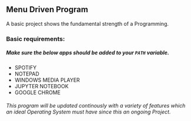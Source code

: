 ## Menu Driven Program

A basic project shows the fundamental strength of a Programming.


### Basic requirements: 
##### Make sure the below apps should be added to your `PATH` variable.

* SPOTIFY
* NOTEPAD
* WINDOWS MEDIA PLAYER
* JUPYTER NOTEBOOK
* GOOGLE CHROME


###### This program will be updated continously with a variety of features which an ideal Operating System must have since this an ongoing Project.
